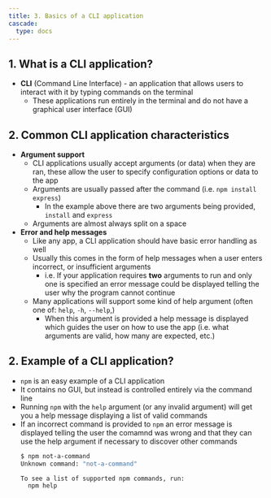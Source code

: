 ```yaml
---
title: 3. Basics of a CLI application
cascade:
  type: docs
---
```


## 1. What is a CLI application?
- **CLI** (Command Line Interface) - an application that allows users to interact with it by typing commands on the terminal
  - These applications run entirely in the terminal and do not have a graphical user interface (GUI)

## 2. Common CLI application characteristics
- **Argument support**
  - CLI applications usually accept arguments (or data) when they are ran, these allow the user to specify configuration options or data to the app
  - Arguments are usually passed after the command (i.e. `npm install express`)
    - In the example above there are two arguments being provided, `install` and `express`
  - Arguments are almost always split on a space
- **Error and help messages**
  - Like any app, a CLI application should have basic error handling as well
  - Usually this comes in the form of help messages when a user enters incorrect, or insufficient arguments
    - i.e. If your application requires **two** arguments to run and only one is specified an error message could be displayed telling the user why the program cannot continue
  - Many applications will support some kind of help argument (often one of: `help`, `-h`, `--help`,)
    - When this argument is provided a help message is displayed which guides the user on how to use the app (i.e. what arguments are valid, how many are expected, etc.)

## 2. Example of a CLI application?
- `npm` is an easy example of a CLI application
- It contains no GUI, but instead is controlled entirely via the command line
- Running `npm` with the `help` argument (or any invalid argument) will get you a help message displaying a list of valid commands
- If an incorrect command is provided to `npm` an error message is displayed telling the user the comamnd was wrong and that they can use the help argument if necessary to discover other commands
  ```bash
  $ npm not-a-command
  Unknown command: "not-a-command"

  To see a list of supported npm commands, run:
    npm help
  ```